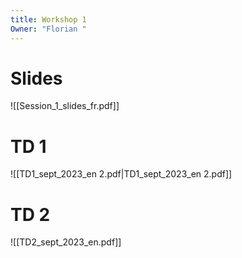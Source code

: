 ```yaml
---
title: Workshop 1
Owner: "Florian "
---
```

# Slides
![[Session_1_slides_fr.pdf]]
# TD 1
![[TD1_sept_2023_en 2.pdf|TD1_sept_2023_en 2.pdf]]
  
# TD 2
![[TD2_sept_2023_en.pdf]]